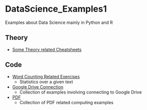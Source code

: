 
# DataScience_Examples1

Examples about Data Science mainly in Python and R 

## Theory 

- [Some Theory related Cheatsheets](cheatsheet)

## Code 

- [Word Counting Related Exercises](word_counting/)
  - Statistics over a given text 
- [Google Drive Connection](google_drive_connection/)
  - Collection of examples involving connecting to Google Drive 
- [PDF](pdf/)
  - Collection of PDF related computing examples 




